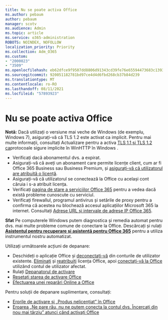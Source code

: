 ```yaml
---
title: Nu se poate activa Office
ms.author: pebaum
author: pebaum
manager: scotv
ms.audience: Admin
ms.topic: article
ms.service: o365-administration
ROBOTS: NOINDEX, NOFOLLOW
localization_priority: Priority
ms.collection: Adm_O365
ms.custom:
- "2000023"
- "3509"
ms.openlocfilehash: eb62dfce9f9507dd8806d91343cd39fe76e65594473683c1393d524f6c2d8a27
ms.sourcegitcommit: 920051182781bd97ce4d4d6fbd268cb37b84d239
ms.translationtype: MT
ms.contentlocale: ro-RO
ms.lasthandoff: 08/11/2021
ms.locfileid: "57893923"
---
```

# <a name="unable-to-activate-office"></a>Nu se poate activa Office

**Notă:** Dacă utilizați o versiune mai veche de Windows (de exemplu, Windows 7), asigurați-vă că TLS 1.2 este activat ca implicit. Pentru mai multe informații, consultați Actualizare pentru a activa [TLS 1.1 și TLS 1.2 ca](https://support.microsoft.com/topic/update-to-enable-tls-1-1-and-tls-1-2-as-default-secure-protocols-in-winhttp-in-windows-c4bd73d2-31d7-761e-0178-11268bb10392)protocoale sigure implicite în WinHTTP în Windows .

- Verificați dacă abonamentul dvs. a expirat.
- Asigurați-vă că aveți un abonament care permite licențe client, cum ar fi Office 365 Business sau Business Premium, și [ asigurați-vă că utilizatorul are atribuită o licență](https://docs.microsoft.com/microsoft-365/admin/manage/assign-licenses-to-users).
- Asigurați-vă că utilizatorul se conectează la Office cu același cont căruia i s-a atribuit licența.
- Verificați [pagina de stare a serviciilor Office 365](https://docs.microsoft.com/office365/enterprise/view-service-health) pentru a vedea dacă există probleme cunoscute cu serviciul.
- Verificați firewallul, programul antivirus și setările de proxy pentru a confirma că acestea nu blochează accesul aplicațiilor Microsoft 365 la internet. Consultați [Adrese URL și intervale de adrese IP Office 365](https://docs.microsoft.com/office365/enterprise/urls-and-ip-address-ranges "Adrese URL și intervale de adrese IP Office 365").

**Sfat** Pe computerele Windows putem diagnostica și remedia automat pentru dvs. mai multe probleme comune de conectare la Office. Descărcați și rulați **[Asistentul pentru recuperare și asistență pentru Office 365](https://aka.ms/SaRA-OfficeSignInScenario)** pentru a utiliza instrumentul nostru automatizat.

Utilizați următoarele acțiuni de depanare:

- Deschideți o aplicație Office și [deconectați-vă](https://support.office.com/article/5a20dc11-47e9-4b6f-945d-478cb6d92071) din conturile de utilizator existente. [Eliminați](https://docs.microsoft.com/microsoft-365/admin/manage/remove-licenses-from-users) și [reatribuiți](https://docs.microsoft.com/microsoft-365/admin/manage/assign-licenses-to-users) licența Office, apoi [conectați-vă la Office](https://support.office.com/article/628ea040-f265-49de-b986-be09c3ebf8a9) utilizând contul de utilizator afectat.
- Rulați [Depanatorul de activare](https://aka.ms/SARA-OfficeActivation-Alchemy)
- [Resetați starea de activare Office](https://docs.microsoft.com/office365/troubleshoot/activation/reset-office-365-proplus-activation-state "Resetați starea de activare Office")
- [Efectuarea unei reparări Online a Office](https://support.office.com/Article/7821d4b6-7c1d-4205-aa0e-a6b40c5bb88b?wt.mc_id=Alchemy_ClientDIA)

Pentru soluții de depanare suplimentare, consultați:  

- [Erorile de activare și „Produs nelicențiat” în Office](https://support.office.com/Article/0d23d3c0-c19c-4b2f-9845-5344fedc4380?wt.mc_id=Alchemy_ClientDIA)
- [Eroarea „Ne pare rău, nu ne putem conecta la contul dvs. Încercați din nou mai târziu” atunci când activați Office](https://docs.microsoft.com/office/troubleshoot/activation-installation/issue-when-activate-office-from-office-365)